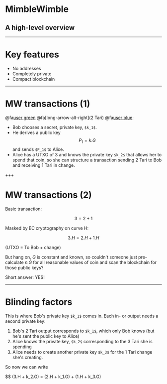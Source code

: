 # MimbleWimble
## A high-level overview

---
# Key features

* No addresses
* Completely private
* Compact blockchain

---

# MW transactions (1)
@fa[user green](Alice) @fa[long-arrow-alt-right](2 Tari) @fa[user blue](Bob):

* Bob chooses a secret, private key, `$k_1$`.
* He derives a public key $$P_1 = k.G$$ and sends `$P_1$` to Alice.
* Alice has a UTXO of 3 and knows the private key `$k_2$` that allows her to spend that coin,
  so she can structure a transaction sending 2 Tari to Bob and receiving 1 Tari in change.

+++

# MW transactions (2)

Basic transaction:

$$ 3 = 2 + 1 $$

Masked by EC cryptography on curve H:

$$ 3.H = 2.H + 1.H $$

(UTXO = To Bob + change)

But hang on, _G_ is constant and known, so couldn't someone just pre-calculate _n.G_
for all reasonable values of coin and scan the blockchain for those public keys?

Short answer: YES!

---

# Blinding factors

This is where Bob's private key `$k_1$` comes in. Each in- or output needs a second private key:

1. Bob's 2 Tari output corresponds to `$k_1$`, which only Bob knows (but he's sent the public key to Alice)
1. Alice knows the private key, `$k_2$` corresponding to the 3 Tari she is spending
1. Alice needs to create another private key `$k_3$` for the 1 Tari change she's creating.

So now we can write

$$ (3.H + k_2.G) = (2.H + k_1.G) + (1.H + k_3.G)
